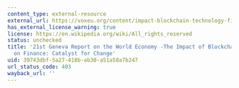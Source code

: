 ```yaml
---
content_type: external-resource
external_url: https://voxeu.org/content/impact-blockchain-technology-finance-catalyst-change
has_external_license_warning: true
license: https://en.wikipedia.org/wiki/All_rights_reserved
status: unchecked
title: '21st Geneva Report on the World Economy -The Impact of Blockchain Technology
  on Finance: Catalyst for Change'
uid: 39743dbf-5a27-418b-ab30-a51a58a7b247
url_status_code: 403
wayback_url: ''
---
```

